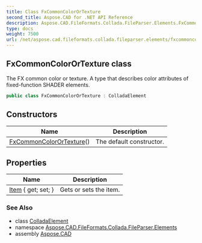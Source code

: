 ```yaml
---
title: Class FxCommonColorOrTexture
second_title: Aspose.CAD for .NET API Reference
description: Aspose.CAD.FileFormats.Collada.FileParser.Elements.FxCommonColorOrTexture class. The FX common color or texture. A type that describes color attributes of fixedfunction SHADER elements
type: docs
weight: 7500
url: /net/aspose.cad.fileformats.collada.fileparser.elements/fxcommoncolorortexture/
---
```

## FxCommonColorOrTexture class

The FX common color or texture. A type that describes color attributes of fixed-function SHADER elements.

```csharp
public class FxCommonColorOrTexture : ColladaElement
```

## Constructors

| Name | Description |
| --- | --- |
| [FxCommonColorOrTexture](fxcommoncolorortexture/)() | The default constructor. |

## Properties

| Name | Description |
| --- | --- |
| [Item](../../aspose.cad.fileformats.collada.fileparser.elements/fxcommoncolorortexture/item/) { get; set; } | Gets or sets the item. |

### See Also

* class [ColladaElement](../colladaelement/)
* namespace [Aspose.CAD.FileFormats.Collada.FileParser.Elements](../../aspose.cad.fileformats.collada.fileparser.elements/)
* assembly [Aspose.CAD](../../)


